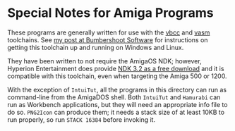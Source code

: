 # Special Notes for Amiga Programs

These programs are generally written for use with the [vbcc](http://sun.hasenbraten.de/vbcc/) and [vasm](http://sun.hasenbraten.de/vasm/) toolchains. See [my post at Bumbershoot Software](https://bumbershootsoft.wordpress.com/2022/06/06/cross-platform-development-for-the-amiga-500) for instructions on getting this toolchain up and running on Windows and Linux.

They have been written to not require the AmigaOS NDK; however, Hyperion Entertainment does provide [NDK 3.2 as a free download](https://www.hyperion-entertainment.com/index.php/downloads?view=details&file=126) and it is compatible with this toolchain, even when targeting the Amiga 500 or 1200.

With the exception of `IntuiTut`, all the programs in this directory can run as command-line from the AmigaDOS shell. Both `IntuiTut` and `Hamurabi` can run as Workbench applications, but they will need an appropriate info file to do so. `PNG2Icon` can produce them; it needs a stack size of at least 10KB to run properly, so run `STACK 16384` before invoking it.
